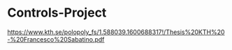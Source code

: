# Controls-Project

https://www.kth.se/polopoly_fs/1.588039.1600688317!/Thesis%20KTH%20-%20Francesco%20Sabatino.pdf
